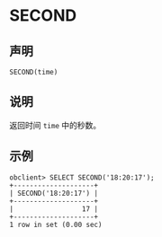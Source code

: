 SECOND
===========================



声明
-----------------------

```unknow
SECOND(time)
```



说明
-----------------------

返回时间 `time` 中的秒数。

示例
-----------------------

```unknow
obclient> SELECT SECOND('18:20:17');
+--------------------+
| SECOND('18:20:17') |
+--------------------+
|                 17 |
+--------------------+
1 row in set (0.00 sec)
```
